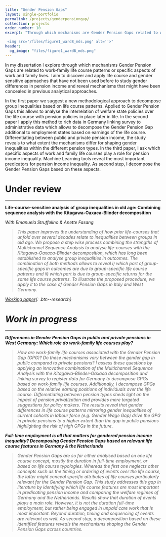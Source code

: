 ```yaml
---
title: "Gender Pension Gaps"
layout: single-portfolio
permalink: /projects/genderpensiongap/
collection: projects
order_number: 10
excerpt: "Through which mechanisms are Gender Pension Gaps related to work-family life course patterns or specific aspects of work and family lives?

 <img src='/files/figure1_ward8_mds.png' alt=''>"
header: 
  og_image: "files/figure1_ward8_mds.png"
---
```


In my dissertation I explore through which mechanisms Gender Pension Gaps are related to work-family life course patterns or specific aspects of work and family lives. I aim to discover and apply life course and gender sensitive approaches that have not been used before to study gender differences in pension income and reveal mechanisms that might have been concealed in previous analytical approaches.

In the first paper we suggest a new methodological approach to decompose group inequalities based on life course patterns. Applied to Gender Pension Gaps this allows to analyse the interrelation of welfare state policies over the life course with pension policies in place later in life. 
In the second paper I apply this method to rich data in Germany linking survey to administrative data which allows to decompose the Gender Pension Gap additional to employment states based on earnings of the life course. Differentiating between public and private pension income, the study reveals to what extent the mechanisms differ for shaping gender inequalities within the different pension types. 
In the third paper, I ask which specific aspects of work and family life courses play a role for pension income inequality. Machine Learning tools reveal the most important predicators for pension income inequality. As second step, I decompose the Gender Pension Gaps based on these aspects.


Under review
======
------
**Life-course-sensitive analysis of group inequalities in old age: Combining sequence analysis with the Kitagawa-Oaxaca-Blinder decomposition**

<i>With Emanuela Struffolino & Anette Fasang<i>
> This paper improves the understanding of how prior life-courses that unfold over several decades relate to inequalities between groups in old age. We propose a step wise process combining the strengths of Multichannel Sequence Analysis to analyse life-courses with the Kitagawa-Oaxaca-Blinder decomposition, which has long been established to analyse group inequalities in outcomes. The combination of both methods allows to reveal i) which part of group-specific gaps in outcomes are due to group-specific life course patterns and ii) which part is due to group-specific returns for the same life course patterns. To illustrate the proposed procedure, we apply it to the case of Gender Pension Gaps in Italy and West Germany. 

[Working paper](https://osf.io/preprints/socarxiv/7k4vt/){: .btn--research} 


Work in progress
======
------
**Differences in Gender Pension Gaps in public and private pensions in West Germany: Which role do work-family life courses play?**

> How are work-family life courses associated with the Gender Pension Gap (GPG)? Do these mechanisms vary between the gender gap in public compared to private pensions? I assess these questions by applying an innovative combination of the Multichannel Sequence Analysis with the Kitagawa-Blinder-Oaxaca decomposition and linking survey to register data for Germany to decompose GPGs based on work-family life courses. Additionally, I decompose GPGs based on the relative earning positions of individuals over the life course. Differentiating between pension types sheds light on the impact of pension privatization and provides more targeted suggestions for policy makers. The results reveal that gender differences in life course patterns mirroring gender inequalities of current cohorts in labour force (e.g. Gender Wage Gap) drive the GPG in private pensions to a higher extent than the gap in public pensions highlighting the risk of high GPGs in the future.


**Full-time employment is all that matters for gendered pension income inequality? Decomposing Gender Pension Gaps based on relevant life course features in Germany & the Netherlands**

> Gender Pension Gaps are so far either analysed based on one life course concept, mostly the duration in full-time employment, or based on life course typologies. Whereas the first one neglects other concepts such as the timing or ordering of events over the life course, the latter might conceal specific attributes of life courses particularly relevant for the Gender Pension Gap. This study addresses this gap in literature by identifying which life course features are most important in predicating pension income and comparing the welfare regimes of Germany and the Netherlands. Results show that duration of events plays a main role. However, it is not the duration full-time employment, but rather being engaged in unpaid care work that is most important. Beyond duration, timing and sequencing of events are relevant as well. As second step, a decomposition based on these identified features reveals the mechanisms shaping the Gender Pension Gaps across countries.

